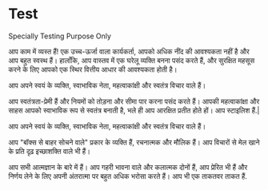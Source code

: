 # Test
Specially Testing Purpose Only

आप काम में व्यस्त हैं! एक उच्च-ऊर्जा वाला कार्यकर्ता, आपको अधिक नींद की आवश्यकता नहीं है और आप बहुत स्वस्थ हैं। हालाँकि, आप वास्तव में एक घरेलू व्यक्ति बनना पसंद करते हैं, और सुरक्षित महसूस करने के लिए आपको एक स्थिर वित्तीय आधार की आवश्यकता होती है।

आप अपने स्वयं के व्यक्ति, स्वाभाविक नेता, महत्वाकांक्षी और स्वतंत्र विचार वाले हैं।

आप स्वतंत्रता-प्रेमी हैं और नियमों को तोड़ना और सीमा पार करना पसंद करते हैं। आपकी महत्वाकांक्षा और साहस आपको स्वाभाविक रूप से स्वतंत्र बनाती है, भले ही आप आरक्षित प्रतीत होते हों। आप स्टाइलिश हैं.|

आप अपने स्वयं के व्यक्ति, स्वाभाविक नेता, महत्वाकांक्षी और स्वतंत्र विचार वाले हैं।

आप "बॉक्स से बाहर सोचने वाले" प्रकार के व्यक्ति हैं, रचनात्मक और मौलिक हैं। आप विचारों से मेल खाने के प्रति दृढ़ इच्छाशक्ति वाले भी हैं।

आप सभी आत्मज्ञान के बारे में हैं। आप गहरी भावना वाले और कलात्मक दोनों हैं, आप प्रेरित भी हैं और निर्णय लेने के लिए अपनी अंतरात्मा पर बहुत अधिक भरोसा करते हैं। आप भी एक ताकतवर ताकत हैं.
